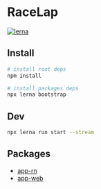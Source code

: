 # RaceLap

[![lerna](https://img.shields.io/badge/maintained%20with-lerna-cc00ff.svg)](https://lerna.js.org/)

## Install

```bash
# install root deps
npm install

# install packages deps
npx lerna bootstrap
```

## Dev

```bash
npx lerna run start --stream
```

## Packages

+ [app-rn](./packages/app-rn/README.MD)
+ [app-web](./packages/app-web/README.MD)

